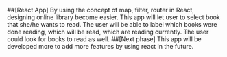 ##[React App]
By using the concept of map, filter, router in React, designing online library become easier. This app will let user to select book that she/he wants to read. The user will be able to label which books were done reading, which will be read, which are reading currently. The user could look for books to read as well. 
##[Next phase]
This app will be developed more to add more features by using react in the future.
